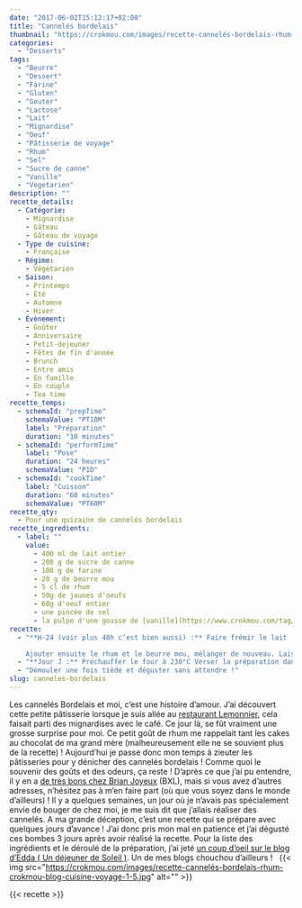 ```yaml
---
date: "2017-06-02T15:12:17+02:00"
title: "Cannelés bordelais"
thumbnail: "https://crokmou.com/images/recette-cannelés-bordelais-rhum-crokmou-blog-cuisine-voyage-1.jpg"
categories:
  - "Desserts"
tags:
  - "Beurre"
  - "Dessert"
  - "Farine"
  - "Gluten"
  - "Gouter"
  - "Lactose"
  - "Lait"
  - "Mignardise"
  - "Oeuf"
  - "Pâtisserie de voyage"
  - "Rhum"
  - "Sel"
  - "Sucre de canne"
  - "Vanille"
  - "Vegetarien"
description: ""
recette_details:
  - Catégorie:
    - Mignardise
    - Gâteau
    - Gâteau de voyage
  - Type de cuisine:
    - Française  
  - Régime:
    - Végétarien
  - Saison:
    - Printemps
    - Été
    - Automne
    - Hiver
  - Évènement:
    - Goûter
    - Anniversaire
    - Petit-dejeuner
    - Fêtes de fin d'année
    - Brunch
    - Entre amis
    - En famille
    - En couple
    - Tea time
recette_temps:
  - schemaId: "prepTime"
    schemaValue: "PT10M"
    label: "Préparation"
    duration: "10 minutes"
  - schemaId: "performTime"
    label: "Pose"
    duration: "24 heures"
    schemaValue: "P1D"
  - schemaId: "cookTime"
    label: "Cuisson"
    duration: "60 minutes"
    schemaValue: "PT60M"
recette_qty:
  - Pour une quizaine de cannelés bordelais
recette_ingredients:
  - label: ""
    value:
      - 400 ml de lait entier
      - 200 g de sucre de canne
      - 100 g de farine
      - 20 g de beurre mou
      - 5 cl de rhum
      - 50g de jaunes d'oeufs
      - 60g d'oeuf entier
      - une pincée de sel
      - la pulpe d'une gousse de [vanille](https://www.crokmou.com/tag/vanille)
recette:
  - "**H-24 (voir plus 48h c’est bien aussi) :** Faire frémir le lait (aux alentours des 80°C) avec la pulpe de vanille dans une casserole. Dans un cul de poule, mélanger le sucre, les oeufs, la farine et le sel. Ajouter ensuite, tout en mélangeant, petit à petit le lait chaud : la pâte doit avoir le moins de grumeaux possible.

    Ajouter ensuite le rhum et le beurre mou, mélanger de nouveau. Laisser refroidir et verser dans une bouteille propre. Mettre au réfrigérateur pour minimum 24h"
  - "**Jour J :** Préchauffer le four à 230°C Verser la préparation dans les moules à cannelés (en silicone pour moi) et faire cuire 10 min à 230°C puis 50 minutes à 190°C. Les cannelés vont peu à peu gonfler et revêtir une belle couleur dorée ! // Dans cette étape tout va dépendre de votre four ! De mon côté j’ai un four de brin et j’ai dû rallonger le temps de 30 minutes afin qu’ils soient bien dorés et ne s’affaissent pas une fois démoulés. Seulement voilà en faisant ça, le « cul » du cannelé était bien trop cuit et était donc un peu épais. Faites donc attention //"
  - "Démouler une fois tiède et déguster sans attendre !"
slug: canneles-bordelais
---
```


Les cannelés Bordelais et moi, c’est une histoire d’amour. J’ai découvert cette petite pâtisserie lorsque je suis allée au [restaurant Lemonnier](http://www.crokmou.com/2016/07/lemonnier-restaurant-eric-tristan-martin), cela faisait parti des mignardises avec le café. Ce jour là, se fût vraiment une grosse surprise pour moi. Ce petit goût de rhum me rappelait tant les cakes au chocolat de ma grand mère (malheureusement elle ne se souvient plus de la recette) ! Aujourd’hui je passe donc mon temps à zieuter les pâtisseries pour y dénicher des cannelés bordelais ! Comme quoi le souvenir des goûts et des odeurs, ça reste ! D’après ce que j’ai pu entendre, il y en a [de très bons chez Brian Joyeux](http://www.brianjoyeux.be/) (BXL), mais si vous avez d’autres adresses, n’hésitez pas à m’en faire part (où que vous soyez dans le monde d’ailleurs) ! Il y a quelques semaines, un jour où je n’avais pas spécialement envie de bouger de chez moi, je me suis dit que j’allais réaliser des cannelés. A ma grande déception, c’est une recette qui se prépare avec quelques jours d’avance ! J’ai donc pris mon mal en patience et j’ai dégusté ces bombes 3 jours après avoir réalisé la recette. Pour la liste des ingrédients et le déroulé de la préparation, j’ai jeté [un coup d’oeil sur le blog d’Edda ( Un déjeuner de Soleil )](http://www.undejeunerdesoleil.com/). Un de mes blogs chouchou d’ailleurs !   {{< img src="https://crokmou.com/images/recette-cannelés-bordelais-rhum-crokmou-blog-cuisine-voyage-1-5.jpg" alt="" >}}


{{< recette >}}
